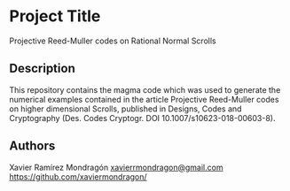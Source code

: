 # Project Title

Projective Reed-Muller codes on Rational Normal Scrolls

## Description

This repository contains the magma code which was used to generate the numerical examples contained in the article Projective Reed-Muller codes on higher  dimensional Scrolls, published in Designs, Codes and Cryptography (Des. Codes Cryptogr.
DOI 10.1007/s10623-018-00603-8).



## Authors
Xavier Ramírez Mondragón
xavierrmondragon@gmail.com
https://github.com/xaviermondragon/
